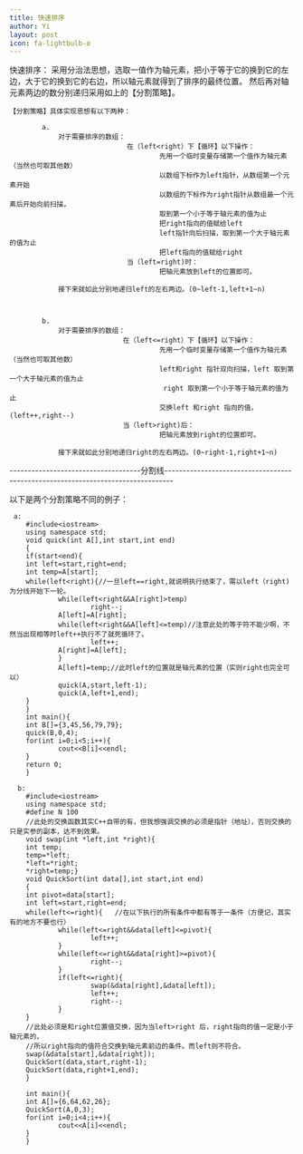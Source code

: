```yaml
---
title: 快速排序
author: Yi
layout: post
icon: fa-lightbulb-o
---
```

快速排序：
           采用分治法思想，选取一值作为轴元素，把小于等于它的换到它的左边，大于它的换到它的右边，所以轴元素就得到了排序的最终位置。
            然后再对轴元素两边的数分别递归采用如上的【分割策略】。

    【分割策略】具体实现思想有以下两种：

            a.
			    对于需要排序的数组：
				                 在（left<right）下【循环】以下操作：
										 先用一个临时变量存储第一个值作为轴元素（当然也可取其他数）
										 以数组下标作为left指针，从数组第一个元素开始
										 以数组的下标作为right指针从数组最一个元素后开始向前扫描，
                                         取到第一个小于等于轴元素的值为止
										 把right指向的值赋给left
										 left指针向后扫描，取到第一个大于轴元素的值为止
										 把left指向的值赋给right
								 当（left=right)时：
								         把轴元素放到left的位置即可。

				接下来就如此分别地递归left的左右两边。(0~left-1,left+1~n)



			b.
			    对于需要排序的数组：
				                在（left<=right）下【循环】以下操作：
								         先用一个临时变量存储第一个值作为轴元素（当然也可取其他数）
								         left和right 指针双向扫描，left 取到第一个大于轴元素的值为止
                                          right 取到第一个小于等于轴元素的值为止
										 交换left 和right 指向的值，(left++,right--)
							    当（left>right)后：
								         把轴元素放到right的位置即可。

				接下来就如此分别地递归right的左右两边。(0~right-1,right+1~n)


------------------------------------分割线--------------------------------------------------------------------------------


 以下是两个分割策略不同的例子：

     a:
        #include<iostream>
        using namespace std;
        void quick(int A[],int start,int end)
        {
        if(start<end){
        int left=start,right=end;
        int temp=A[start];
        while(left<right){//一旦left==right,就说明执行结束了，需以left（right)为分线开始下一轮。
                while(left<right&&A[right]>temp)
                        right--;
                A[left]=A[right];
                while(left<right&&A[left]<=temp)//注意此处的等于符不能少啊，不然当出现相等时left++执行不了就死循环了。
                        left++;
                A[right]=A[left];
                }
                A[left]=temp;//此时left的位置就是轴元素的位置（实则right也完全可以）
                quick(A,start,left-1);
                quick(A,left+1,end);
        }
        }
        int main(){
        int B[]={3,45,56,79,79};
        quick(B,0,4);
        for(int i=0;i<5;i++){
                cout<<B[i]<<endl;
        }
        return 0;
        }

      b:
        #include<iostream>
        using namespace std;
        #define N 100
        //此处的交换函数其实C++自带的有，但我想强调交换的必须是指针（地址），否则交换的只是实参的副本，达不到效果。
        void swap(int *left,int *right){
        int temp;
        temp=*left;
        *left=*right;
        *right=temp;}
        void QuickSort(int data[],int start,int end)
        {
        int pivot=data[start];
        int left=start,right=end;
        while(left<=right){   //在以下执行的所有条件中都有等于一条件（方便记，其实有的地方不要也行）
                while(left<=right&&data[left]<=pivot){
                        left++;
                }
                while(left<=right&&data[right]>=pivot){
                        right--;
                }
                if(left<=right){
                        swap(&data[right],&data[left]);
                        left++;
                        right--;
                }
        }
        //此处必须是和right位置值交换，因为当left>right 后，right指向的值一定是小于轴元素的，
        //所以right指向的值符合交换到轴元素前边的条件。而left则不符合。
        swap(&data[start],&data[right]);
        QuickSort(data,start,right-1);
        QuickSort(data,right+1,end);
        }

        int main(){
        int A[]={6,64,62,26};
        QuickSort(A,0,3);
        for(int i=0;i<4;i++){
                cout<<A[i]<<endl;
        }
        }

